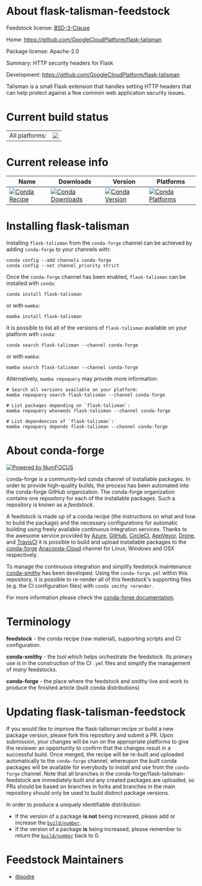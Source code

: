 About flask-talisman-feedstock
==============================

Feedstock license: [BSD-3-Clause](https://github.com/conda-forge/flask-talisman-feedstock/blob/main/LICENSE.txt)

Home: https://github.com/GoogleCloudPlatform/flask-talisman

Package license: Apache-2.0

Summary: HTTP security headers for Flask

Development: https://github.com/GoogleCloudPlatform/flask-talisman

Talisman is a small Flask extension that handles setting HTTP headers that can help
protect against a few common web application security issues.


Current build status
====================


<table><tr><td>All platforms:</td>
    <td>
      <a href="https://dev.azure.com/conda-forge/feedstock-builds/_build/latest?definitionId=7513&branchName=main">
        <img src="https://dev.azure.com/conda-forge/feedstock-builds/_apis/build/status/flask-talisman-feedstock?branchName=main">
      </a>
    </td>
  </tr>
</table>

Current release info
====================

| Name | Downloads | Version | Platforms |
| --- | --- | --- | --- |
| [![Conda Recipe](https://img.shields.io/badge/recipe-flask--talisman-green.svg)](https://anaconda.org/conda-forge/flask-talisman) | [![Conda Downloads](https://img.shields.io/conda/dn/conda-forge/flask-talisman.svg)](https://anaconda.org/conda-forge/flask-talisman) | [![Conda Version](https://img.shields.io/conda/vn/conda-forge/flask-talisman.svg)](https://anaconda.org/conda-forge/flask-talisman) | [![Conda Platforms](https://img.shields.io/conda/pn/conda-forge/flask-talisman.svg)](https://anaconda.org/conda-forge/flask-talisman) |

Installing flask-talisman
=========================

Installing `flask-talisman` from the `conda-forge` channel can be achieved by adding `conda-forge` to your channels with:

```
conda config --add channels conda-forge
conda config --set channel_priority strict
```

Once the `conda-forge` channel has been enabled, `flask-talisman` can be installed with `conda`:

```
conda install flask-talisman
```

or with `mamba`:

```
mamba install flask-talisman
```

It is possible to list all of the versions of `flask-talisman` available on your platform with `conda`:

```
conda search flask-talisman --channel conda-forge
```

or with `mamba`:

```
mamba search flask-talisman --channel conda-forge
```

Alternatively, `mamba repoquery` may provide more information:

```
# Search all versions available on your platform:
mamba repoquery search flask-talisman --channel conda-forge

# List packages depending on `flask-talisman`:
mamba repoquery whoneeds flask-talisman --channel conda-forge

# List dependencies of `flask-talisman`:
mamba repoquery depends flask-talisman --channel conda-forge
```


About conda-forge
=================

[![Powered by
NumFOCUS](https://img.shields.io/badge/powered%20by-NumFOCUS-orange.svg?style=flat&colorA=E1523D&colorB=007D8A)](https://numfocus.org)

conda-forge is a community-led conda channel of installable packages.
In order to provide high-quality builds, the process has been automated into the
conda-forge GitHub organization. The conda-forge organization contains one repository
for each of the installable packages. Such a repository is known as a *feedstock*.

A feedstock is made up of a conda recipe (the instructions on what and how to build
the package) and the necessary configurations for automatic building using freely
available continuous integration services. Thanks to the awesome service provided by
[Azure](https://azure.microsoft.com/en-us/services/devops/), [GitHub](https://github.com/),
[CircleCI](https://circleci.com/), [AppVeyor](https://www.appveyor.com/),
[Drone](https://cloud.drone.io/welcome), and [TravisCI](https://travis-ci.com/)
it is possible to build and upload installable packages to the
[conda-forge](https://anaconda.org/conda-forge) [Anaconda-Cloud](https://anaconda.org/)
channel for Linux, Windows and OSX respectively.

To manage the continuous integration and simplify feedstock maintenance
[conda-smithy](https://github.com/conda-forge/conda-smithy) has been developed.
Using the ``conda-forge.yml`` within this repository, it is possible to re-render all of
this feedstock's supporting files (e.g. the CI configuration files) with ``conda smithy rerender``.

For more information please check the [conda-forge documentation](https://conda-forge.org/docs/).

Terminology
===========

**feedstock** - the conda recipe (raw material), supporting scripts and CI configuration.

**conda-smithy** - the tool which helps orchestrate the feedstock.
                   Its primary use is in the construction of the CI ``.yml`` files
                   and simplify the management of *many* feedstocks.

**conda-forge** - the place where the feedstock and smithy live and work to
                  produce the finished article (built conda distributions)


Updating flask-talisman-feedstock
=================================

If you would like to improve the flask-talisman recipe or build a new
package version, please fork this repository and submit a PR. Upon submission,
your changes will be run on the appropriate platforms to give the reviewer an
opportunity to confirm that the changes result in a successful build. Once
merged, the recipe will be re-built and uploaded automatically to the
`conda-forge` channel, whereupon the built conda packages will be available for
everybody to install and use from the `conda-forge` channel.
Note that all branches in the conda-forge/flask-talisman-feedstock are
immediately built and any created packages are uploaded, so PRs should be based
on branches in forks and branches in the main repository should only be used to
build distinct package versions.

In order to produce a uniquely identifiable distribution:
 * If the version of a package **is not** being increased, please add or increase
   the [``build/number``](https://docs.conda.io/projects/conda-build/en/latest/resources/define-metadata.html#build-number-and-string).
 * If the version of a package **is** being increased, please remember to return
   the [``build/number``](https://docs.conda.io/projects/conda-build/en/latest/resources/define-metadata.html#build-number-and-string)
   back to 0.

Feedstock Maintainers
=====================

* [@sodre](https://github.com/sodre/)

